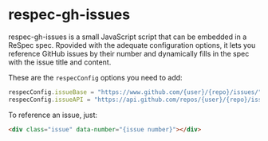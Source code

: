 respec-gh-issues
================

respec-gh-issues is a small JavaScript script that can be embedded in a ReSpec spec. Rpovided with the adequate configuration options, it lets you reference GitHub issues by their number and dynamically fills in the spec with the issue title and content.

These are the `respecConfig` options you need to add:

```js
respecConfig.issueBase = "https://www.github.com/{user}/{repo}/issues/";
respecConfig.issueAPI = "https://api.github.com/repos/{user}/{repo}/issues";
```

To reference an issue, just:

```html
<div class="issue" data-number="{issue number}"></div>
```